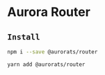# Aurora Router

## `Install`

``` bash
npm i --save @aurorats/router
```

``` bash
yarn add @aurorats/router
```
